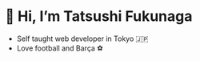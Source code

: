 # 👋 Hi, I’m Tatsushi Fukunaga

- Self taught web developer in Tokyo 🇯🇵
- Love football and Barça ⚽️



<!---
TatsushiFukunaga/TatsushiFukunaga is a ✨ special ✨ repository because its `README.md` (this file) appears on your GitHub profile.
You can click the Preview link to take a look at your changes.
--->
